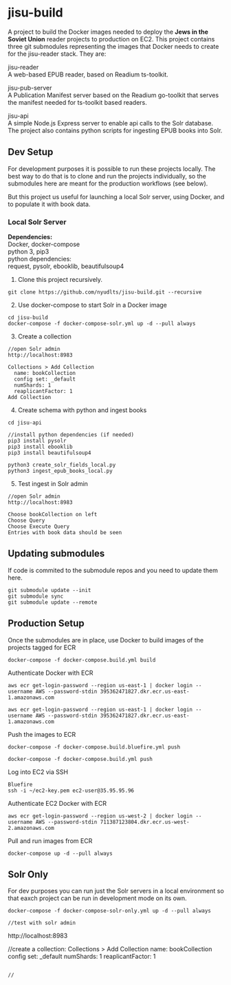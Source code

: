 # jisu-build
A project to build the Docker images needed to deploy the **Jews in the Soviet Union** reader projects to production on EC2.  This project contains three git submodules representing the images that Docker needs to create for the jisu-reader stack.  They are:
  
jisu-reader  
A web-based EPUB reader, based on Readium ts-toolkit.  
  
jisu-pub-server  
A Publication Manifest server based on the Readium go-toolkit that serves the manifest needed for ts-toolkit based readers.  

jisu-api  
A simple Node.js Express server to enable api calls to the Solr database.  The project also contains python scripts for ingesting EPUB books into Solr.  

## Dev Setup
For development purposes it is possible to run these projects locally.  The best way to do that is to clone and run the projects individually, so the submodules here are meant for the production workflows (see below).

But this project us useful for launching a local Solr server, using Docker, and to populate it with book data.

### Local Solr Server

**Dependencies:**  
Docker, docker-compose  
python 3, pip3  
python dependencies:   
	request, pysolr, ebooklib, beautifulsoup4  

1.  Clone this project recursively.
```
git clone https://github.com/nyudlts/jisu-build.git --recursive
```

2.  Use docker-compose to start Solr in a Docker image
```
cd jisu-build
docker-compose -f docker-compose-solr.yml up -d --pull always
```

3. Create a collection  
```
//open Solr admin
http://localhost:8983

Collections > Add Collection
  name: bookCollection
  config set: _default
  numShards: 1
  reaplicantFactor: 1
Add Collection 
```

4.  Create schema with python and ingest books
```
cd jisu-api  
  
//install python dependencies (if needed)  
pip3 install pysolr
pip3 install ebooklib  
pip3 install beautifulsoup4  
  
python3 create_solr_fields_local.py
python3 ingest_epub_books_local.py
```

5. Test ingest in Solr admin
```
//open Solr admin  
http://localhost:8983  
  
Choose bookCollection on left  
Choose Query    
Choose Execute Query  
Entries with book data should be seen  
```

## Updating submodules
If code is commited to the submodule repos and you need to update them here. 
```
git submodule update --init
git submodule sync
git submodule update --remote
```

## Production Setup

Once the submodules are in place, use Docker to build images of the projects tagged for ECR

```
docker-compose -f docker-compose.build.yml build
```

Authenticate Docker with ECR
```
aws ecr get-login-password --region us-east-1 | docker login --username AWS --password-stdin 395362471827.dkr.ecr.us-east-1.amazonaws.com

aws ecr get-login-password --region us-east-1 | docker login --username AWS --password-stdin 395362471827.dkr.ecr.us-east-1.amazonaws.com
```

Push the images to ECR
``` 
docker-compose -f docker-compose.build.bluefire.yml push

docker-compose -f docker-compose.build.yml push

```

Log into EC2 via SSH
```
Bluefire
ssh -i ~/ec2-key.pem ec2-user@35.95.95.96
```

Authenticate EC2 Docker with ECR
```
aws ecr get-login-password --region us-west-2 | docker login --username AWS --password-stdin 711387123804.dkr.ecr.us-west-2.amazonaws.com
```

Pull and run images from ECR
```
docker-compose up -d --pull always
```

## Solr Only

For dev purposes you can run just the Solr servers in a local environment so that eaxch project can be run in development mode on its own.

```
docker-compose -f docker-compose-solr-only.yml up -d --pull always

//test with solr admin

```
http://localhost:8983

//create a collection: Collections > Add Collection
name: bookCollection
config set: _default
numShards: 1
reaplicantFactor: 1
```

//
